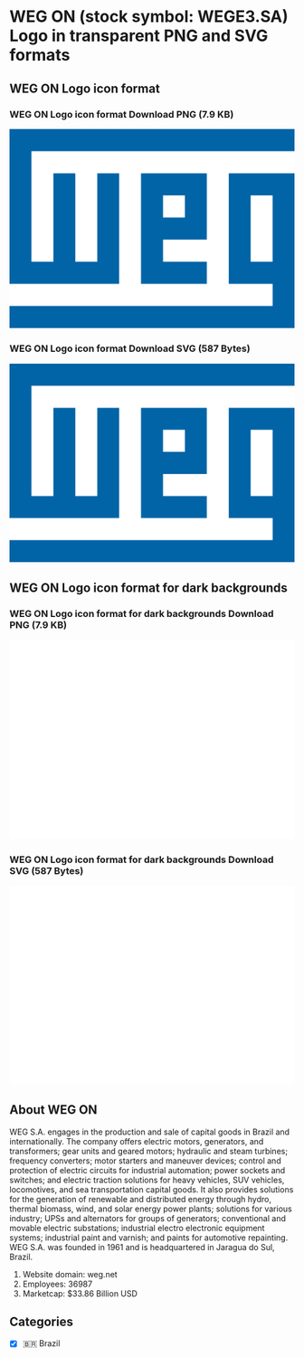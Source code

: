# WEG ON (stock symbol: WEGE3.SA) Logo in transparent PNG and SVG formats

## WEG ON Logo icon format

### WEG ON Logo icon format Download PNG (7.9 KB)

![WEG ON Logo icon format Download PNG (7.9 KB)](/img/orig/WEGE3.SA-8261df27.png)

### WEG ON Logo icon format Download SVG (587 Bytes)

![WEG ON Logo icon format Download SVG (587 Bytes)](/img/orig/WEGE3.SA-2c243e43.svg)

## WEG ON Logo icon format for dark backgrounds

### WEG ON Logo icon format for dark backgrounds Download PNG (7.9 KB)

![WEG ON Logo icon format for dark backgrounds Download PNG (7.9 KB)](/img/orig/WEGE3.SA.D-04edc79f.png)

### WEG ON Logo icon format for dark backgrounds Download SVG (587 Bytes)

![WEG ON Logo icon format for dark backgrounds Download SVG (587 Bytes)](/img/orig/WEGE3.SA.D-c4f29480.svg)

## About WEG ON

WEG S.A. engages in the production and sale of capital goods in Brazil and internationally. The company offers electric motors, generators, and transformers; gear units and geared motors; hydraulic and steam turbines; frequency converters; motor starters and maneuver devices; control and protection of electric circuits for industrial automation; power sockets and switches; and electric traction solutions for heavy vehicles, SUV vehicles, locomotives, and sea transportation capital goods. It also provides solutions for the generation of renewable and distributed energy through hydro, thermal biomass, wind, and solar energy power plants; solutions for various industry; UPSs and alternators for groups of generators; conventional and movable electric substations; industrial electro electronic equipment systems; industrial paint and varnish; and paints for automotive repainting. WEG S.A. was founded in 1961 and is headquartered in Jaragua do Sul, Brazil.

1. Website domain: weg.net
2. Employees: 36987
3. Marketcap: $33.86 Billion USD


## Categories
- [x] 🇧🇷 Brazil
